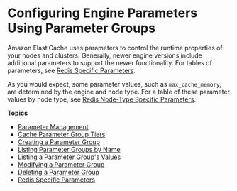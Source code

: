 # Configuring Engine Parameters Using Parameter Groups<a name="ParameterGroups"></a>

Amazon ElastiCache uses parameters to control the runtime properties of your nodes and clusters\. Generally, newer engine versions include additional parameters to support the newer functionality\. For tables of parameters, see [Redis Specific Parameters](ParameterGroups.Redis.md)\.

As you would expect, some parameter values, such as `max_cache_memory`, are determined by the engine and node type\. For a table of these parameter values by node type, see [Redis Node\-Type Specific Parameters](ParameterGroups.Redis.md#ParameterGroups.Redis.NodeSpecific)\.

**Topics**
+ [Parameter Management](ParameterGroups.Management.md)
+ [Cache Parameter Group Tiers](ParameterGroups.Tiers.md)
+ [Creating a Parameter Group](ParameterGroups.Creating.md)
+ [Listing Parameter Groups by Name](ParameterGroups.ListingGroups.md)
+ [Listing a Parameter Group's Values](ParameterGroups.ListingValues.md)
+ [Modifying a Parameter Group](ParameterGroups.Modifying.md)
+ [Deleting a Parameter Group](ParameterGroups.Deleting.md)
+ [Redis Specific Parameters](ParameterGroups.Redis.md)
